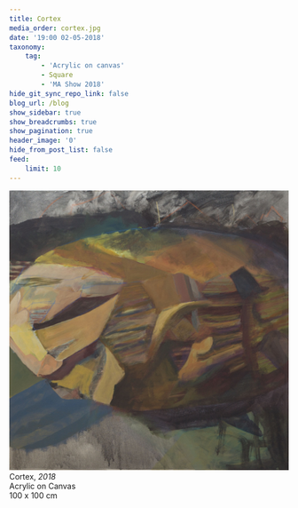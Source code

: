 ```yaml
---
title: Cortex
media_order: cortex.jpg
date: '19:00 02-05-2018'
taxonomy:
    tag:
        - 'Acrylic on canvas'
        - Square
        - 'MA Show 2018'
hide_git_sync_repo_link: false
blog_url: /blog
show_sidebar: true
show_breadcrumbs: true
show_pagination: true
header_image: '0'
hide_from_post_list: false
feed:
    limit: 10
---
```


![](cortex.jpg)  
Cortex, _2018_  
Acrylic on Canvas  
100 x 100 cm  

